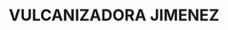 ---
title: "VULCANIZADORA JIMENEZ"
url: /cuenca/vulcanizadora-jimenez-monay-paccha/
shop: Autowerkstatt
---